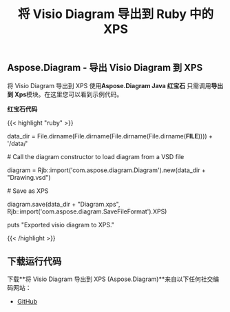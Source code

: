 ﻿---
title: 将 Visio Diagram 导出到 Ruby 中的 XPS
type: docs
weight: 80
url: /zh/java/export-visio-diagram-to-xps-in-ruby/
---
## **Aspose.Diagram - 导出 Visio Diagram 到 XPS**
将 Visio Diagram 导出到 XPS 使用**Aspose.Diagram Java 红宝石** 只需调用**导出到 Xps**模块。在这里您可以看到示例代码。

**红宝石代码**

{{< highlight "ruby" >}}

 data_dir = File.dirname(File.dirname(File.dirname(File.dirname(__FILE__)))) + '/data/'

\# Call the diagram constructor to load diagram from a VSD file

diagram = Rjb::import('com.aspose.diagram.Diagram').new(data_dir + "Drawing.vsd")

\# Save as XPS

diagram.save(data_dir + "Diagram.xps", Rjb::import('com.aspose.diagram.SaveFileFormat').XPS)

puts "Exported visio diagram to XPS."

{{< /highlight >}}
## **下载运行代码**
下载**将 Visio Diagram 导出到 XPS (Aspose.Diagram)**来自以下任何社交编码网站：

- [GitHub](https://github.com/asposediagram/Aspose.Diagram-for-Java/blob/master/Plugins/Aspose_Diagram_Java_for_Ruby/lib/asposediagramjava/Export/exporttoxps.rb)
